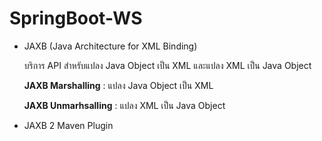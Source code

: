 # SpringBoot-WS

- JAXB (Java Architecture for XML Binding)

	บริการ API สำหรับแปลง Java Object เป็น XML และแปลง XML เป็น Java Object 

	__JAXB Marshalling__ : แปลง Java Object เป็น XML

	__JAXB Unmarhsalling__ : แปลง XML เป็น Java Object 
	
- JAXB 2 Maven Plugin

